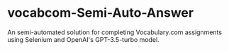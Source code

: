 # vocabcom-Semi-Auto-Answer
An semi-automated solution for completing Vocabulary.com assignments using Selenium and OpenAI's GPT-3.5-turbo model.
